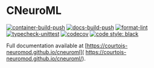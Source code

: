 # CNeuroML

[![container-build-push](
    https://github.com/courtois-neuromod/cneuroml/actions/workflows/container-build-push.yaml/badge.svg)](
        https://github.com/courtois-neuromod/cneuroml/actions/workflows/container-build-push.yaml)
[![docs-build-push](
    https://github.com/courtois-neuromod/cneuroml/actions/workflows/docs-build-push.yaml/badge.svg)](
        https://github.com/courtois-neuromod/cneuroml/actions/workflows/docs-build-push.yaml)
[![format-lint](
    https://github.com/courtois-neuromod/cneuroml/actions/workflows/format-lint.yaml/badge.svg)](
        https://github.com/courtois-neuromod/cneuroml/actions/workflows/format-lint.yaml)
[![typecheck-unittest](
    https://github.com/courtois-neuromod/cneuroml/actions/workflows/typecheck-unittest.yaml/badge.svg)](
        https://github.com/courtois-neuromod/cneuroml/actions/workflows/typecheck-unittest.yaml)
[![codecov](
    https://codecov.io/gh/courtois-neuromod/cneuroml/branch/main/graph/badge.svg?token=AN8GLFP9CB)](
        https://codecov.io/gh/courtois-neuromod/cneuroml)
[![code style: black](
    https://img.shields.io/badge/code%20style-black-000000.svg)](
        https://github.com/psf/black)

Full documentation available at [https://courtois-neuromod.github.io/cneuroml](
    https://courtois-neuromod.github.io/cneuroml/).
